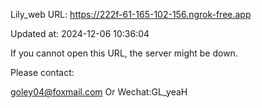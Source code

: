 Lily_web URL: https://222f-61-165-102-156.ngrok-free.app

Updated at: 2024-12-06 10:36:04

If you cannot open this URL, the server might be down.

Please contact: 

goley04@foxmail.com Or Wechat:GL_yeaH